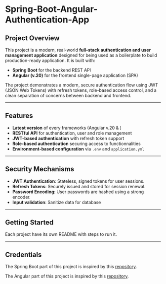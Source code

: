 # Spring-Boot-Angular-Authentication-App

## Project Overview

This project is a modern, real-world **full-stack authentication and user management application** designed for being used as a boilerplate to build production-ready application. It is built with:

- **Spring Boot** for the backend REST API
- **Angular (v.20)** for the frontend single-page application (SPA)

The project demonstrates a modern, secure authentication flow using JWT (JSON Web Tokens) with refresh tokens, role-based access control, and a clean separation of concerns between backend and frontend.

---

## Features

- **Latest version** of every frameworks (Angular v.20 & )
- **RESTful API** for authentication, user and role management
- **JWT-based authentication** with refresh token support
- **Role-based authentication** securing access to functionnalities
- **Environment-based configuration** via `.env` and `application.yml`

---

## Security Mechanisms

- **JWT Authentication**: Stateless, signed tokens for user sessions.
- **Refresh Tokens**: Securely issued and stored for session renewal.
- **Password Encoding**: User passwords are hashed using a strong encoder.
- **Input validation**: Sanitize data for database

---

## Getting Started

Each project have its own README with steps to run it.

---

## Credentials

The Spring Boot part of this project is inspired by this [repository](https://github.com/rimmelasghar/SpringBoot-boilerPlate/tree/main).

The Angular part of this project is inspired by this [repository](https://github.com/Ismaestro/angular-example-app/tree/master?tab=readme-ov-file).